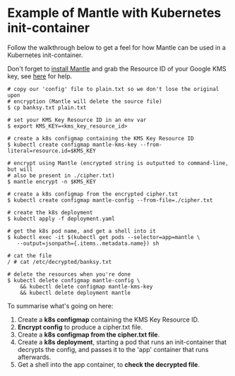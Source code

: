 # Example of Mantle with Kubernetes init-container

Follow the walkthrough below to get a feel for how Mantle can be used in a
Kubernetes init-container.

Don't forget to [install Mantle](https://github.com/ovotech/mantle#Install) and grab the Resource ID of your Google KMS key, see [here](https://github.com/ovotech/mantle#obtain-the-keys-resource-id) for help.

```
# copy our 'config' file to plain.txt so we don't lose the original upon
# encryption (Mantle will delete the source file)
$ cp banksy.txt plain.txt

# set your KMS Key Resource ID in an env var
$ export KMS_KEY=<kms_key_resource_id>

# create a k8s configmap containing the KMS Key Resource ID
$ kubectl create configmap mantle-kms-key --from-literal=resource.id=$KMS_KEY

# encrypt using Mantle (encrypted string is outputted to command-line, but will
# also be present in ./cipher.txt)
$ mantle encrypt -n $KMS_KEY

# create a k8s configmap from the encrypted cipher.txt
$ kubectl create configmap mantle-config --from-file=./cipher.txt

# create the k8s deployment
$ kubectl apply -f deployment.yaml

# get the k8s pod name, and get a shell into it
$ kubectl exec -it $(kubectl get pods --selector=app=mantle \
   --output=jsonpath={.items..metadata.name}) sh

# cat the file
/ # cat /etc/decrypted/banksy.txt

# delete the resources when you're done
$ kubectl delete configmap mantle-config \
    && kubectl delete configmap mantle-kms-key
    && kubectl delete deployment mantle
```

To summarise what's going on here:

1. Create a **k8s configmap** containing the KMS Key Resource ID.
1. **Encrypt config** to produce a cipher.txt file.
2. Create a **k8s configmap from the cipher.txt file**.
3. Create a **k8s deployment**, starting a pod that runs an init-container that
decrypts the config, and passes it to the 'app' container that runs afterwards.
4. Get a shell into the app container, to **check the decrypted file**.
